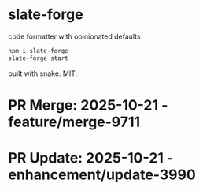 # slate-forge

code formatter with opinionated defaults

```bash
npm i slate-forge
slate-forge start
```

built with snake. MIT.

# PR Merge: 2025-10-21 - feature/merge-9711

# PR Update: 2025-10-21 - enhancement/update-3990

